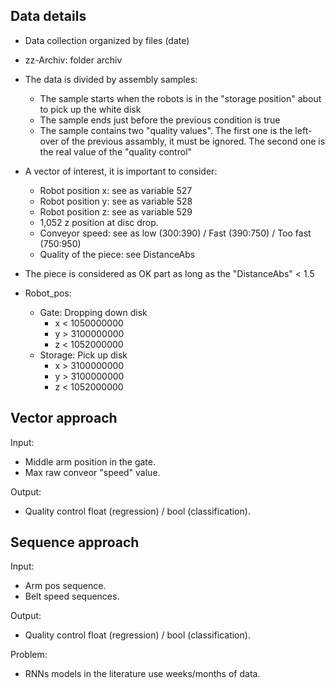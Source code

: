 Data details
------------

- Data collection organized by files (date) <yymmdd>

- zz-Archiv: folder archiv

- The data is divided by assembly samples:
  - The sample starts when the robots is in the "storage position" about to pick up the white disk
  - The sample ends just before the previous condition is true
  - The sample contains two "quality values". The first one is the left-over of the previous assambly, it must be ignored.
    The second one is the real value of the "quality control"
 
 
- A vector of interest, it is important to consider:
  - Robot position x: see as variable 527
  - Robot position y: see as variable 528
  - Robot position z: see as variable 529
  - 1,052 z position at disc drop.
  - Conveyor speed: see as low (300:390) / Fast (390:750) / Too fast (750:950)
  - Quality of the piece: see DistanceAbs

- The piece is considered as OK part as long as the "DistanceAbs" < 1.5


- Robot_pos:
  - Gate: Dropping down disk
    - x < 1050000000
    - y > 3100000000
    - z < 1052000000
  - Storage: Pick up disk
    - x > 3100000000
    - y > 3100000000
    - z < 1052000000
  
  
Vector approach
-----------

Input:
  - Middle arm position in the gate.
  - Max raw conveor "speed" value.

Output:
 - Quality control float (regression) / bool (classification).


Sequence approach
-------------

Input:
  - Arm pos sequence.
  - Belt speed sequences.
  

Output:
 - Quality control float (regression) / bool (classification).
 
Problem:
 - RNNs models in the literature use weeks/months of data.

